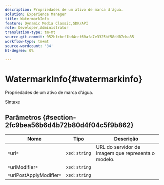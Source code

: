 ```yaml
---
description: Propriedades de um ativo de marca d'água.
solution: Experience Manager
title: WatermarkInfo
feature: Dynamic Media Classic,SDK/API
role: Developer,Administrator
translation-type: tm+mt
source-git-commit: 052bfcbcf1bd4ccf60afa7e3325bf58dd07cba85
workflow-type: tm+mt
source-wordcount: '34'
ht-degree: 0%

---
```



# WatermarkInfo{#watermarkinfo}

Propriedades de um ativo de marca d&#39;água.

Sintaxe

## Parâmetros {#section-2fc9bea56b6d4b72b80d4f04c5f9b862}

| Nome | Tipo | Descrição |
|---|---|---|
| `*`url`*` | `xsd:string` | URL do servidor de imagem que representa o modelo. |
| `*`urlModifier`*` | `xsd:string` |  |
| `*`urlPostApplyModifier`*` | `xsd:string` |  |

